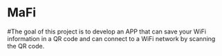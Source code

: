 # MaFi
#The goal of this project is to develop an APP that can save your WiFi information in a QR code and can connect to a WiFi network by scanning the QR code. 
